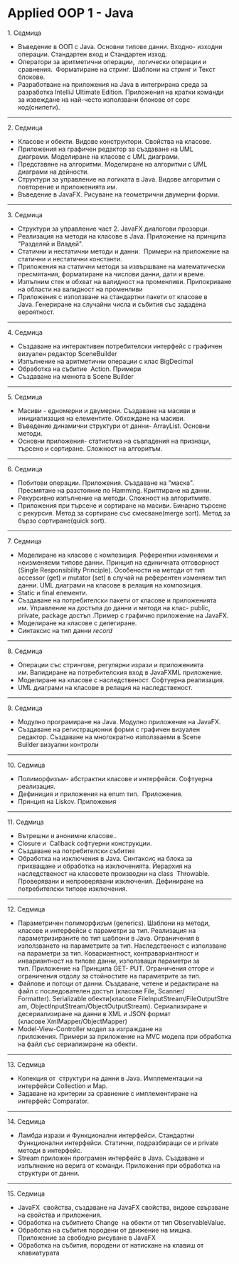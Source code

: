 # Applied OOP 1 - Java

1\. Седмица

-   Въведение в ООП с Java. Основни типове данни. Входно- изходни операции. Стандартен вход и Стандартен изход.
-   Оператори за аритметични операции,  логически операции и сравнения.  Форматиране на стринг. Шаблони на стринг и Текст блокове.
-   Разработване на приложения на Java в интегрирана среда за разработка IntelliJ Ultimate Edition. Приложения на кратки команди за извеждане на най-често използвани блокове от сорс код(снипети).
---
2\. Седмица

-   Класове и обекти. Видове конструктори. Свойства на класовe.
-   Приложения на графичен редактор за създаване на UML диаграми. Моделиране на класове с UML диаграми.
-   Представяне на алгоритми. Моделиране на алгоритми с UML диаграми на дейности.
-   Структури за управление на логиката в Java. Видове алгоритми с повторение и приложенията им.
-   Въведение в JavaFX. Рисуване на геометрични двумерни форми.
---
3\. Седмица

-   Структури за управление част 2. JavaFX диалогови прозорци.
-   Реализация на методи на класове в Java. Приложение на принципа  "Разделяй и Владей".
-   Статични и нестатични методи и данни.  Примери на приложение на статични и нестатични константи. 
-   Приложения на статични методи за извършване на математически пресмятания, форматиране на числови данни, дати и време.
-   Изпълним стек и обхват на валидност на променливи. Припокриване на области на валидност на променливи
-   Приложения с използване на стандартни пакети от класове в Java. Генериране на случайни числа и събития със зададена вероятност.
---
4\. Седмица

-   Създаване на интерактивен потребителски интерфейс с графичен визуален редактор SceneBuilder 
-   Изпълнение на аритметични операции с клас BigDecimal
-   Обработка на събитие  Action. Примери
-   Създаване на менюта в Scene Builder
---
5\. Седмица

-   Масиви - едномерни и двумерни. Създаване на масиви и инициализация на елементите. Обхождане на масиви.
-   Въведение динамични структури от данни- ArrayList. Основни методи.
-   Основни приложения- статистика на съвпадения на признаци, търсене и сортиране. Сложност на алгоритъм.
---
6\. Седмица

-   Побитови операции. Приложения. Създаване на "маска". Пресмятане на разстояние по Hamming. Криптиране на данни.
-   Рекурсивно изпълнение на методи. Сложност на алгоритмите.
-   Приложения при търсене и сортиране на масиви. Бинарно търсене с рекурсия. Метод за сортиране със смесване(merge sort). Метод за бързо сортиране(quick sort).
---
7\. Седмица

-   Моделиране на класове с композиция. Референтни изменяеми и неизменяеми типове данни. Принцип на единичната отговорност (Single Responsibility Principle). Особености на методи от тип accessor (get) и mutator (set) в случай на референтен изменяем тип данни. UML диаграми на класове в релация на композиция. 
-   Static и final елементи.
-   Създаване на потребителски пакети от класове и приложенията им. Управление на достъпа до данни и методи на клас- public, private, package достъп .Пример с графично приложение на JavaFX.
-   Моделиране на класове с делегиране.
-   Синтаксис на тип данни *record*
---
8\. Седмица

-   Операции със стрингове, регулярни изрази и приложенията им. Валидиране на потребителския вход в JavaFXML приложение. 
-   Моделиране на класове с наследственост. Софтуерна реализация. 
-   UML диаграми на класове в релация на наследственост.
---
9\. Седмица

-   Модулно програмиране на Java. Модулно приложение на JavaFX.
-   Създаване на регистрационни форми с графичен визуален редактор. Създаване на многократно използваеми в Scene Builder визуални контроли
---
10\. Седмица

-   Полиморфизъм- абстрактни класове и интерфейси. Софтуерна реализация.
-   Дефиниция и приложения на enum тип.  Приложения.
-   Принцип на Liskov. Приложения
---
11\. Седмица 

-   Вътрешни и анонимни класове..
-   Closure и  Callback софтуерни конструкции. 
-   Създаване на потребителски събития
-   Обработка на изключения в Java. Синтаксис на блока за прихващане и обработка на изключенията. Йерархия на наследственост на класовете производни на class  Throwable. Проверявани и непроверявани изключения. Дефиниране на потребителски типове изключения.
---
12\. Седмица

-   Параметричен полиморфизъм (generics). Шаблони на методи, класове и интерфейси с параметри за тип. Реализация на параметризираните по тип шаблони в Java. Ограничения в използването на параметрите за тип. Наследственост с използване на параметри за тип. Ковариантност, контравариантност и инвариантност на типове данни, използващи параметри за тип. Приложение на Принципа GET- PUT. Ограничения отгоре и ограничения отдолу за стойностите на параметрите за тип. 
-   Файлове и потоци от данни. Създаване, четене и редактиране на файл с последователен достъп (класове File, Scanner/ Formatter). Serializable обекти(класове FileInputStream/FileOutputStream, ObjectInputStream/ObjectOutputStream). Сериализиране и десериализиране на данни в XML и JSON формат (класове XmlMapper/ObjectMapper)
-   Model-View-Controller модел за изграждане на приложения. Примери за приложение на MVC модела при обработка на файл със сериализиране на обекти.
---
13\. Седмица

-   Колекция от  структури на данни в Java. Имплементации на интерфейси Collection и Map. 
-   Задаване на критерии за сравнение с имплементиране на интерфейс Comparator.
---
14\. Седмица

-   Ламбда изрази и Функционални интерфейси. Стандартни Функционални интерфейси. Статични, подразбиращи се и private  методи в интерфейс.
-   Stream приложен програмен интерфейс в Java. Създаване и изпълнение на верига от команди. Приложения при обработка на структури от данни.
---
15\. Седмица

-   JavaFX  свойства, създаване на JavaFX свойства, видове свързване на свойства и приложения.
-   Обработка на събитието Change  на обекти от тип ObservableValue.
-   Обработка на събития породени от движение на мишка. Приложение за свободно рисуване в JavaFX
-   Обработка на събития, породени от натискане на клавиш от клавиатурата
